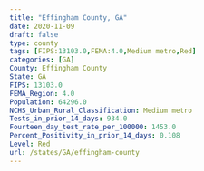 ```yaml
---
title: "Effingham County, GA"
date: 2020-11-09
draft: false
type: county
tags: [FIPS:13103.0,FEMA:4.0,Medium metro,Red]
categories: [GA]
County: Effingham County
State: GA
FIPS: 13103.0
FEMA_Region: 4.0
Population: 64296.0
NCHS_Urban_Rural_Classification: Medium metro
Tests_in_prior_14_days: 934.0
Fourteen_day_test_rate_per_100000: 1453.0
Percent_Positivity_in_prior_14_days: 0.108
Level: Red
url: /states/GA/effingham-county
---
```




